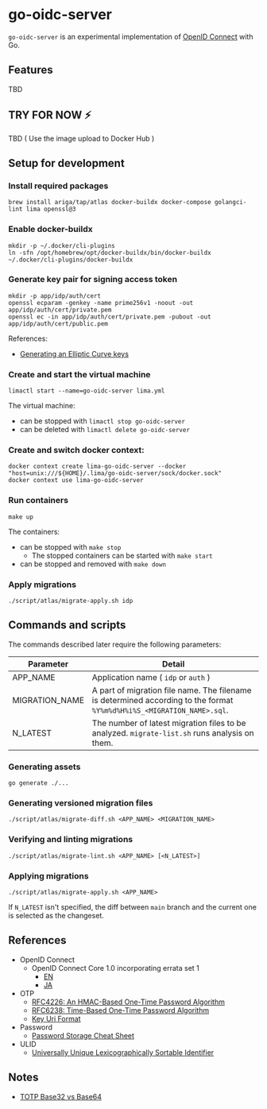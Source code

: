# go-oidc-server

`go-oidc-server` is an experimental implementation of [OpenID Connect](https://openid.net/connect/) with Go.

## Features

TBD

## TRY FOR NOW :zap:

TBD ( Use the image upload to Docker Hub )

## Setup for development

### Install required packages

```
brew install ariga/tap/atlas docker-buildx docker-compose golangci-lint lima openssl@3
```

### Enable docker-buildx

```
mkdir -p ~/.docker/cli-plugins
ln -sfn /opt/homebrew/opt/docker-buildx/bin/docker-buildx ~/.docker/cli-plugins/docker-buildx
```

### Generate key pair for signing access token

```
mkdir -p app/idp/auth/cert
openssl ecparam -genkey -name prime256v1 -noout -out app/idp/auth/cert/private.pem
openssl ec -in app/idp/auth/cert/private.pem -pubout -out app/idp/auth/cert/public.pem
```

References:

- [Generating an Elliptic Curve keys](https://cloud.google.com/iot/docs/how-tos/credentials/keys#generating_an_elliptic_curve_keys)

### Create and start the virtual machine

```
limactl start --name=go-oidc-server lima.yml
```

The virtual machine:

  - can be stopped with `limactl stop go-oidc-server`
  - can be deleted with `limactl delete go-oidc-server`

### Create and switch docker context:

```
docker context create lima-go-oidc-server --docker "host=unix:///${HOME}/.lima/go-oidc-server/sock/docker.sock"
docker context use lima-go-oidc-server
```

### Run containers

```
make up
```

The containers:

  - can be stopped with `make stop`
    - The stopped containers can be started with `make start`
  - can be stopped and removed with `make down`

### Apply migrations

```
./script/atlas/migrate-apply.sh idp
```

## Commands and scripts

The commands described later require the following parameters:

| Parameter      | Detail                                                                                                                 |
|----------------|------------------------------------------------------------------------------------------------------------------------|
| APP_NAME       | Application name ( `idp` or `auth` )                                                                                   |
| MIGRATION_NAME | A part of migration file name. The filename is determined according to the format `%Y%m%d%H%i%S_<MIGRATION_NAME>.sql`. |
| N_LATEST       | The number of latest migration files to be analyzed. `migrate-list.sh` runs analysis on them.                          |

### Generating assets

```
go generate ./...
```

### Generating versioned migration files

```
./script/atlas/migrate-diff.sh <APP_NAME> <MIGRATION_NAME>
```

### Verifying and linting migrations

```
./script/atlas/migrate-lint.sh <APP_NAME> [<N_LATEST>]
```

### Applying migrations

```
./script/atlas/migrate-apply.sh <APP_NAME>
```

If `N_LATEST` isn't specified, the diff between `main` branch and the current one is selected as the changeset.

## References

- OpenID Connect
  - OpenID Connect Core 1.0 incorporating errata set 1
    - [EN](https://openid.net/specs/openid-connect-core-1_0.html)
    - [JA](https://openid-foundation-japan.github.io/openid-connect-core-1_0.ja.html)
- OTP
  - [RFC4226: An HMAC-Based One-Time Password Algorithm](https://www.rfc-editor.org/rfc/rfc4226)
  - [RFC6238: Time-Based One-Time Password Algorithm](https://www.rfc-editor.org/rfc/rfc6238)
  - [Key Uri Format](https://github.com/google/google-authenticator/wiki/Key-Uri-Format)
- Password
  - [Password Storage Cheat Sheet](https://cheatsheetseries.owasp.org/cheatsheets/Password_Storage_Cheat_Sheet.html)
- ULID
  - [Universally Unique Lexicographically Sortable Identifier](https://github.com/ulid/spec)

## Notes

- [TOTP Base32 vs Base64](https://stackoverflow.com/questions/50082075/totp-base32-vs-base64)
